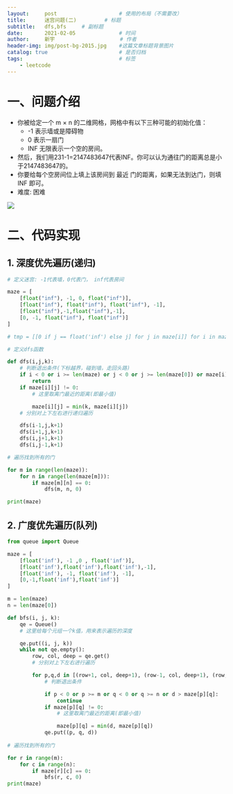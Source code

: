 ```yaml
---
layout:     post                    # 使用的布局（不需要改）
title:      迷宫问题(二)	        # 标题 
subtitle:   dfs,bfs  	# 副标题
date:       2021-02-05              # 时间
author:     新宇                     # 作者
header-img: img/post-bg-2015.jpg    #这篇文章标题背景图片
catalog: true                       # 是否归档
tags:                               # 标签
    - leetcode
---
```

# 一、问题介绍
- 你被给定一个 m × n 的二维网格，网格中有以下三种可能的初始化值：
	- -1 表示墙或是障碍物
	- 0 表示一扇门
	- INF 无限表示一个空的房间。
- 然后，我们用231-1=2147483647代表INF。你可以认为通往门的距离总是小于2147483647的。
- 你要给每个空房间位上填上该房间到 最近 门的距离，如果无法到达门，则填 INF 即可。
- 难度: 困难

![](https://tva1.sinaimg.cn/large/008i3skNly1gq7poq8mvxj30ca0bsdgc.jpg)

# 二、代码实现
## 1. 深度优先遍历(递归)
```python
# 定义迷宫: -1代表墙，0代表门， inf代表房间

maze = [
    [float("inf"), -1, 0, float("inf")],
    [float("inf"), float("inf"), float("inf"), -1],
    [float("inf"),-1,float("inf"),-1],
    [0, -1, float("inf"), float("inf")]
]

# tmp = [[0 if j == float('inf') else j] for j in maze[i]] for i in maze

# 定义dfs函数

def dfs(i,j,k):
	# 判断退出条件(下标越界，碰到墙，走回头路)
    if i < 0 or i >= len(maze) or j < 0 or j >= len(maze[0]) or maze[i][j] == -1 or k > maze[i][j]:
        return
    if maze[i][j] != 0:
    	# 这里取离门最近的距离(即最小值)

        maze[i][j] = min(k, maze[i][j])
    # 分别对上下左右进行递归遍历

    dfs(i-1,j,k+1)
    dfs(i+1,j,k+1)
    dfs(i,j+1,k+1)
    dfs(i,j-1,k+1)

# 遍历找到所有的门

for m in range(len(maze)):
    for n in range(len(maze[m])):
        if maze[m][n] == 0:
            dfs(m, n, 0)

print(maze)
```

## 2. 广度优先遍历(队列)
```python
from queue import Queue

maze = [
    [float('inf'), -1 ,0 , float('inf')],
    [float('inf'),float('inf'),float('inf'),-1],
    [float('inf'), -1, float('inf'), -1],
    [0,-1,float('inf'),float('inf')]
]

m = len(maze)
n = len(maze[0])

def bfs(i, j, k):
    qe = Queue()
    # 这里给每个元组一个k值，用来表示遍历的深度

    qe.put((i, j, k))
    while not qe.empty():
        row, col, deep = qe.get()
        # 分别对上下左右进行遍历

        for p,q,d in [(row+1, col, deep+1), (row-1, col, deep+1), (row, col+1, deep+1), (row, col-1, deep+1)]:
        	# 判断退出条件

            if p < 0 or p >= m or q < 0 or q >= n or d > maze[p][q]:
                continue
            if maze[p][q] != 0:
            	# 这里取离门最近的距离(即最小值)

                maze[p][q] = min(d, maze[p][q])
            qe.put((p, q, d))
            
# 遍历找到所有的门

for r in range(m):
    for c in range(n):
        if maze[r][c] == 0:
            bfs(r, c, 0)
print(maze)
```
